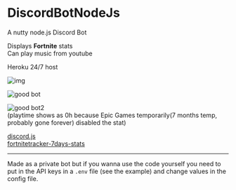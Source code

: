 # DiscordBotNodeJs

A nutty node.js Discord Bot

Displays **Fortnite** stats  
Can play music from youtube

Heroku 24/7 host

![img](https://i.imgur.com/lzd9ZKW.gif)

![good bot](http://puu.sh/yYCnN/889eb951ec.png)

![good bot2](https://i.imgur.com/ZCsODnt.png)  
(playtime shows as 0h because Epic Games temporarily(7 months temp, probably gone forever) disabled the stat)

[discord.js](https://github.com/hydrabolt/discord.js/)  
[fortnitetracker-7days-stats](https://www.npmjs.com/package/fortnitetracker-7days-stats)

---

Made as a private bot but if you wanna use the code yourself you need to put in the API keys in a `.env` file (see the example) and change values in the config file.
